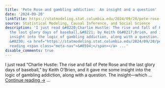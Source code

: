 ```yaml
---
title: 'Pete Rose and gambling addiction:  An insight and a question'
date: '2024-09-20'
linkTitle: https://statmodeling.stat.columbia.edu/2024/09/20/pete-rose-and-gambling-addiction-an-insight-and-a-question/
source: Statistical Modeling, Causal Inference, and Social Science
description: 'I just read &#8220;Charlie Hustle: The rise and fall of Pete Rose and
  the last glory days of baseball,&#8221; by Keith O&#8217;Brien, and it gave me some
  insight into the logic of gambling addiction, along with a question. The insight&#8212;which
  &#8230; <a href="https://statmodeling.stat.columbia.edu/2024/09/20/pete-rose-and-gambling-addiction-an-insight-and-a-question/">Continue
  reading <span class="meta-nav">&#8594;</span></a> ...'
disable_comments: true
---
```

I just read &#8220;Charlie Hustle: The rise and fall of Pete Rose and the last glory days of baseball,&#8221; by Keith O&#8217;Brien, and it gave me some insight into the logic of gambling addiction, along with a question. The insight&#8212;which &#8230; <a href="https://statmodeling.stat.columbia.edu/2024/09/20/pete-rose-and-gambling-addiction-an-insight-and-a-question/">Continue reading <span class="meta-nav">&#8594;</span></a> ...